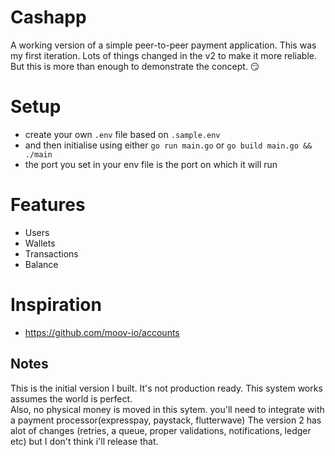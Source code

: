 # Cashapp

A working version of a simple peer-to-peer payment application. This was my first iteration.
Lots of things changed in the v2 to make it more reliable. But this is more than enough to demonstrate the concept. 😏

# Setup

- create your own `.env` file based on `.sample.env`
- and then initialise using either `go run main.go` or `go build main.go && ./main`
- the port you set in your env file is the port on which it will run

# Features

- Users
- Wallets
- Transactions
- Balance

# Inspiration

- https://github.com/moov-io/accounts

## Notes

This is the initial version I built. It's not production ready. This system works assumes the world is perfect. <br/>
Also, no physical money is moved in this sytem. you'll need to integrate with a payment processor(expresspay, paystack, flutterwave)
The version 2 has alot of changes (retries, a queue, proper validations, notifications, ledger etc) but I don't think i'll release that.
